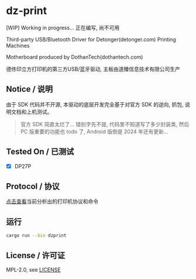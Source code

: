 # dz-print

[WIP] Working in progress... 正在编写, 尚不可用

Third-party USB/Bluetooth Driver for Detonger(detonger.com) Printing Machines

Motherboard produced by DothanTech(dothantech.com)

德佟印立方打印机的第三方USB/蓝牙驱动, 主板由道臻信息技术有限公司生产

## Notice / 说明

由于 SDK 代码并不开源, 本驱动的底层开发完全基于对官方 SDK 的逆向, 抓包, 说明文档和上机测试。

> 官方 SDK 简直太烂了... 错别字先不提, 代码里不知道写了多少封装类, 然后 PC 版重要的功能也 todo 了, Android 版倒是 2024 年还有更新...

## Tested On / 已测试

- [x] DP27P

## Protocol / 协议

[点击查看](protocol.md)当前分析出的打印机协议和命令

## 运行

```bash
cargo run --bin dzprint
```

## License / 许可证

MPL-2.0, see [LICENSE](./LICENSE)
